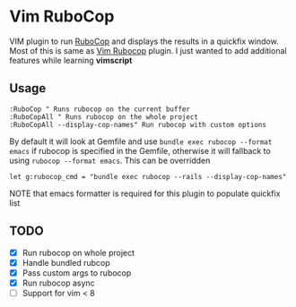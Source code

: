 # Vim RuboCop

VIM plugin to run [RuboCop](https://github.com/bbatsov/rubocop) and displays the results in a quickfix window. Most of this is same as [Vim Rubocop](https://github.com/ngmy/vim-rubocop) plugin. I just wanted to add additional features while learning **vimscript**

## Usage

```
:RuboCop " Runs rubocop on the current buffer
:RuboCopAll " Runs rubocop on the whole project
:RuboCopAll --display-cop-names" Run rubocop with custom options
```

By default it will look at Gemfile and use `bundle exec rubocop --format emacs`
if rubocop is specified in the Gemfile, otherwise it will fallback to using
`rubocop --format emacs`. This can be overridden

```
let g:rubocop_cmd = "bundle exec rubocop --rails --display-cop-names"
```

NOTE that emacs formatter is required for this plugin to populate quickfix list

## TODO

- [x] Run rubocop on whole project
- [x] Handle bundled rubcop
- [x] Pass custom args to rubocop
- [x] Run rubocop async
- [ ] Support for vim < 8
